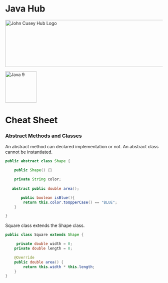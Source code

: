 
# Java Hub              

<img src="https://github.com/johncuseyhub/GettingStarted/blob/main/HubBanner.png" alt="John Cusey Hub Logo" height="150" width="1000">

<img 
src="https://github.com/johncuseyhub/GettingStarted/blob/main/LogoOrganizations/Java.PNG" 
alt="Java 9" 
height="100px"/> 

# Cheat Sheet
### Abstract Methods and Classes
An abstract method can declared implementation or not. An abstract class cannot be instantiated.   

```Java
public abstract class Shape {

    public Shape() {}

    private String color;
   
   abstract public double area();

       public boolean isBlue(){
        return this.color.toUpperCase() == "BLUE";
    }

}
```
Square class extends the Shape class.

```Java
public class Square extends Shape {

     private double width = 0;
    private double length = 0;

    @Override
    public double area() {
        return this.width * this.length;
    }
}
```


